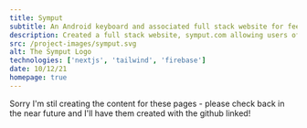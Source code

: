 ```yaml
---
title: Symput
subtitle: An Android keyboard and associated full stack website for feedback
description: Created a full stack website, symput.com allowing users of our first-year group project android keyboard to provide feedback. The site includes a CMS, user profiles, serverless functions and more!
src: /project-images/symput.svg
alt: The Symput Logo
technologies: ['nextjs', 'tailwind', 'firebase']
date: 10/12/21
homepage: true
---
```


Sorry I'm stil creating the content for these pages - please check back in the near future and I'll have them created with the github linked!
